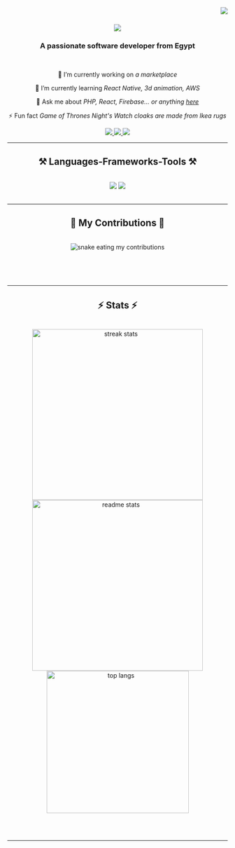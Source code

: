 <img align="right" src="https://visitor-badge.laobi.icu/badge?page_id=seaf26.seaf26" />

<h1 align="center">
    <img src="https://readme-typing-svg.herokuapp.com/?font=Righteous&size=35&center=true&vCenter=true&width=500&height=70&duration=4000&lines=Hi+There!+👋;+I'm+Assem+Ayman!;" />
</h1>

<h3 align="center">A passionate software developer from Egypt</h3>

<br/>

<div align="center">
 
 🔭 I’m currently working on *a marketplace*
 
 🌱 I’m currently learning *React Native, 3d animation, AWS*

💬 Ask me about *PHP, React, Firebase... or anything [here](https://github.com/3assem0/3assem0/issues)*

⚡ Fun fact *Game of Thrones Night's Watch cloaks are made from Ikea rugs*

 </div>
 
<div align="center"> 
  <a href="mailto:assemayman5900@gmail.com">
    <img src="https://img.shields.io/badge/Gmail-333333?style=for-the-badge&logo=gmail&logoColor=red" />
  </a>
  <a href="https://www.linkedin.com/in/assem-ayman-abdelfatah-831662262/" target="_blank">
    <img src="https://img.shields.io/badge/LinkedIn-0077B5?style=for-the-badge&logo=linkedin&logoColor=white" target="_blank" />
  </a>
  <a href="https://3assem0.github.io/Portfolio/" target="_blank">
     <img src="https://img.shields.io/badge/Portfolio-FF5722?style=for-the-badge&logo=todoist&logoColor=white" target="_blank" /> <!-- sqlite, safari, google-chrome are other good icon options -->
  </a>
</div>

 <hr/>
 
<h2 align="center">⚒ Languages-Frameworks-Tools ⚒</h2>
<br/>
<div align="center">
    <img src="https://skillicons.dev/icons?i=react,bootstrap,postman,html,css,vscode,github,figma,tailwind,git,stackoverflow" />
    <img src="https://skillicons.dev/icons?i=npm,php,javascript,typescript,laravel,powershell,vite,redux,java,nextjs,mysql,wordpress" /><br>
</div>

<br/>
<hr/>

<div align="center">
  <h2>🐍 My Contributions 🐍</h2>
  <br>
  <img alt="snake eating my contributions" src="https://raw.githubusercontent.com/3ssem0/3ssem0/output/github-contribution-grid-snake.svg" />
  
  <br/><br/><br/>
</div>

<hr/>

<h2 align="center">⚡ Stats ⚡</h2>
<br>
<div align=center
    ><img width=390 src="https://github-readme-streak-stats-salesp07.vercel.app/?user=seaf26&count_private=true&theme=react&border_radius=10" alt="streak stats"/>
<img width=390 src="https://github-readme-stats-salesp07.vercel.app/api?username=seaf26&count_private=true&show_icons=true&theme=react&rank_icon=github&border_radius=10" alt="readme stats" />  <br/>
  <img width=325 align="center" src="https://github-readme-stats-salesp07.vercel.app/api/top-langs/?username=salesp07&hide=HTML&langs_count=8&layout=compact&theme=react&border_radius=10&size_weight=0.5&count_weight=0.5&exclude_repo=github-readme-stats" alt="top langs" />
</div>

<br/><br/>

<hr/>

<br/>



<br/>
